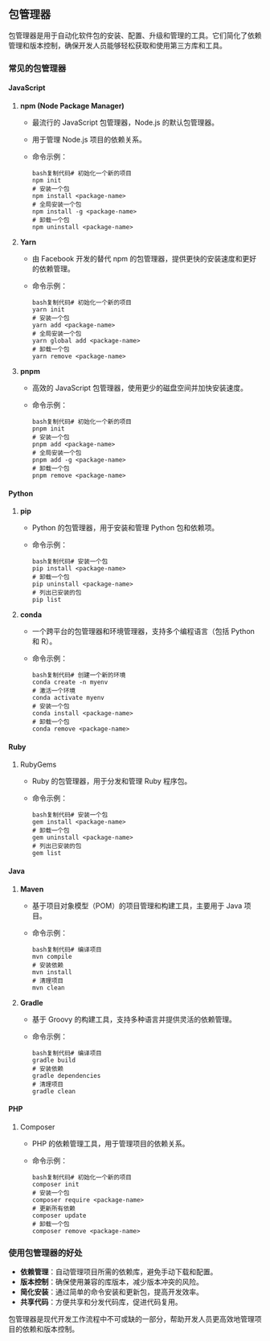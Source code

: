## 包管理器

包管理器是用于自动化软件包的安装、配置、升级和管理的工具。它们简化了依赖管理和版本控制，确保开发人员能够轻松获取和使用第三方库和工具。

### 常见的包管理器

#### JavaScript

1. **npm (Node Package Manager)**

   - 最流行的 JavaScript 包管理器，Node.js 的默认包管理器。

   - 用于管理 Node.js 项目的依赖关系。

   - 命令示例：

     ```
     bash复制代码# 初始化一个新的项目
     npm init
     # 安装一个包
     npm install <package-name>
     # 全局安装一个包
     npm install -g <package-name>
     # 卸载一个包
     npm uninstall <package-name>
     ```

2. **Yarn**

   - 由 Facebook 开发的替代 npm 的包管理器，提供更快的安装速度和更好的依赖管理。

   - 命令示例：

     ```
     bash复制代码# 初始化一个新的项目
     yarn init
     # 安装一个包
     yarn add <package-name>
     # 全局安装一个包
     yarn global add <package-name>
     # 卸载一个包
     yarn remove <package-name>
     ```

3. **pnpm**

   - 高效的 JavaScript 包管理器，使用更少的磁盘空间并加快安装速度。

   - 命令示例：

     ```
     bash复制代码# 初始化一个新的项目
     pnpm init
     # 安装一个包
     pnpm add <package-name>
     # 全局安装一个包
     pnpm add -g <package-name>
     # 卸载一个包
     pnpm remove <package-name>
     ```

#### Python

1. **pip**

   - Python 的包管理器，用于安装和管理 Python 包和依赖项。

   - 命令示例：

     ```
     bash复制代码# 安装一个包
     pip install <package-name>
     # 卸载一个包
     pip uninstall <package-name>
     # 列出已安装的包
     pip list
     ```

2. **conda**

   - 一个跨平台的包管理器和环境管理器，支持多个编程语言（包括 Python 和 R）。

   - 命令示例：

     ```
     bash复制代码# 创建一个新的环境
     conda create -n myenv
     # 激活一个环境
     conda activate myenv
     # 安装一个包
     conda install <package-name>
     # 卸载一个包
     conda remove <package-name>
     ```

#### Ruby

1. RubyGems

   - Ruby 的包管理器，用于分发和管理 Ruby 程序包。

   - 命令示例：

     ```
     bash复制代码# 安装一个包
     gem install <package-name>
     # 卸载一个包
     gem uninstall <package-name>
     # 列出已安装的包
     gem list
     ```

#### Java

1. **Maven**

   - 基于项目对象模型（POM）的项目管理和构建工具，主要用于 Java 项目。

   - 命令示例：

     ```
     bash复制代码# 编译项目
     mvn compile
     # 安装依赖
     mvn install
     # 清理项目
     mvn clean
     ```

2. **Gradle**

   - 基于 Groovy 的构建工具，支持多种语言并提供灵活的依赖管理。

   - 命令示例：

     ```
     bash复制代码# 编译项目
     gradle build
     # 安装依赖
     gradle dependencies
     # 清理项目
     gradle clean
     ```

#### PHP

1. Composer

   - PHP 的依赖管理工具，用于管理项目的依赖关系。

   - 命令示例：

     ```
     bash复制代码# 初始化一个新的项目
     composer init
     # 安装一个包
     composer require <package-name>
     # 更新所有依赖
     composer update
     # 卸载一个包
     composer remove <package-name>
     ```

### 使用包管理器的好处

- **依赖管理**：自动管理项目所需的依赖库，避免手动下载和配置。
- **版本控制**：确保使用兼容的库版本，减少版本冲突的风险。
- **简化安装**：通过简单的命令安装和更新包，提高开发效率。
- **共享代码**：方便共享和分发代码库，促进代码复用。

包管理器是现代开发工作流程中不可或缺的一部分，帮助开发人员更高效地管理项目的依赖和版本控制。